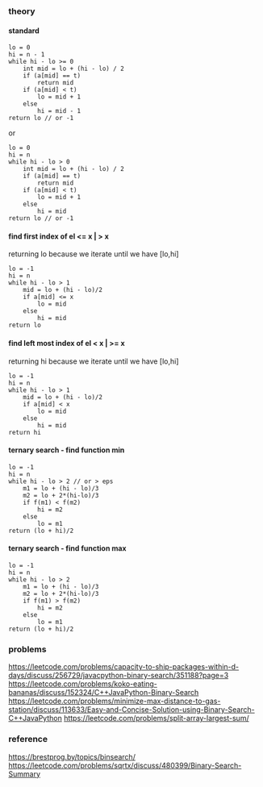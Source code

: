 ### theory
#### standard
```
lo = 0
hi = n - 1
while hi - lo >= 0
    int mid = lo + (hi - lo) / 2
    if (a[mid] == t)
        return mid
    if (a[mid] < t) 
        lo = mid + 1
    else
        hi = mid - 1
return lo // or -1
```
or
```
lo = 0
hi = n
while hi - lo > 0
    int mid = lo + (hi - lo) / 2
    if (a[mid] == t)
        return mid
    if (a[mid] < t) 
        lo = mid + 1
    else
        hi = mid
return lo // or -1
```
#### find first index of el <= x | > x
returning lo because we iterate until we have [lo,hi]
```
lo = -1
hi = n
while hi - lo > 1
    mid = lo + (hi - lo)/2
    if a[mid] <= x
        lo = mid
    else
        hi = mid
return lo
```

#### find left most index of el < x | >= x
returning hi because we iterate until we have [lo,hi]
```
lo = -1
hi = n
while hi - lo > 1
    mid = lo + (hi - lo)/2
    if a[mid] < x
        lo = mid
    else
        hi = mid
return hi
```

#### ternary search - find function min
```
lo = -1
hi = n
while hi - lo > 2 // or > eps
    m1 = lo + (hi - lo)/3
    m2 = lo + 2*(hi-lo)/3
    if f(m1) < f(m2)
        hi = m2
    else
        lo = m1
return (lo + hi)/2
```

#### ternary search - find function max
```
lo = -1
hi = n
while hi - lo > 2
    m1 = lo + (hi - lo)/3
    m2 = lo + 2*(hi-lo)/3
    if f(m1) > f(m2)
        hi = m2
    else
        lo = m1
return (lo + hi)/2
```

### problems


https://leetcode.com/problems/capacity-to-ship-packages-within-d-days/discuss/256729/javacpython-binary-search/351188?page=3
https://leetcode.com/problems/koko-eating-bananas/discuss/152324/C++JavaPython-Binary-Search
https://leetcode.com/problems/minimize-max-distance-to-gas-station/discuss/113633/Easy-and-Concise-Solution-using-Binary-Search-C++JavaPython
https://leetcode.com/problems/split-array-largest-sum/

### reference
https://brestprog.by/topics/binsearch/
https://leetcode.com/problems/sqrtx/discuss/480399/Binary-Search-Summary

